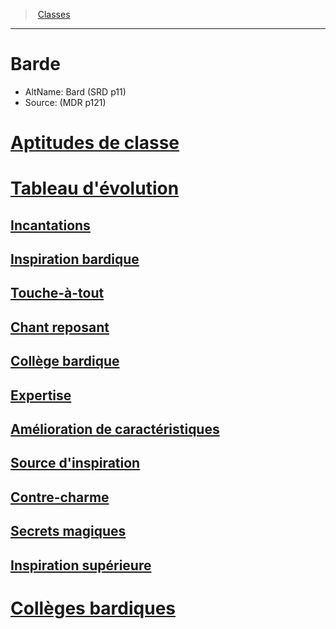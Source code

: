 ﻿---
!ClassItem
Id: bard_hd.md#barde
RootId: bard_hd.md
ParentLink: classes_hd.md
Name: Barde
ParentName: Classes
NameLevel: 1
AltName: Bard (SRD p11)
Source: (MDR p121)
---
>  [Classes](hd_classes.md)

---


# Barde

- AltName: Bard (SRD p11)
- Source: (MDR p121)



# [Aptitudes de classe](hd_bard_aptitudes_de_classe.md)



# [Tableau d'évolution](hd_bard_tableau_devolution.md)



## [Incantations](hd_bard_incantations.md)



## [Inspiration bardique](hd_bard_inspiration_bardique.md)



## [Touche-à-tout](hd_bard_touche_a_tout.md)



## [Chant reposant](hd_bard_chant_reposant.md)



## [Collège bardique](hd_bard_college_bardique.md)



## [Expertise](hd_bard_expertise.md)



## [Amélioration de caractéristiques](hd_bard_amelioration_de_caracteristiques.md)



## [Source d'inspiration](hd_bard_source_dinspiration.md)



## [Contre-charme](hd_bard_contre_charme.md)



## [Secrets magiques](hd_bard_secrets_magiques.md)



## [Inspiration supérieure](hd_bard_inspiration_superieure.md)



# [Collèges bardiques](hd_bard_colleges_bardiques.md)

